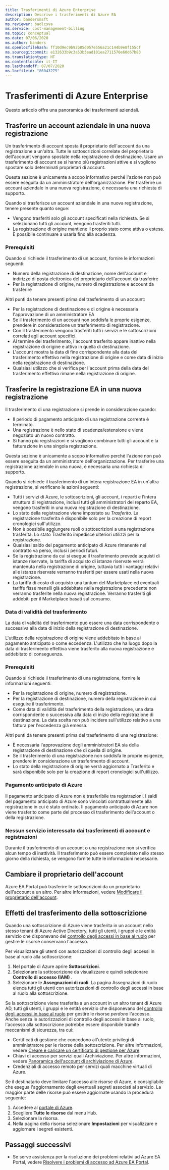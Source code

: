 ```yaml
---
title: Trasferimenti di Azure Enterprise
description: Descrive i trasferimenti di Azure EA
author: bandersmsft
ms.reviewer: baolcsva
ms.service: cost-management-billing
ms.topic: conceptual
ms.date: 07/06/2020
ms.author: banders
ms.openlocfilehash: ff10d9ec9b92b85d057e556a21c144b9e8f155cf
ms.sourcegitcommit: e132633b9c3a53b3ead101ea2711570e60d67b83
ms.translationtype: HT
ms.contentlocale: it-IT
ms.lasthandoff: 07/07/2020
ms.locfileid: "86043275"
---
```

# <a name="azure-enterprise-transfers"></a>Trasferimenti di Azure Enterprise

Questo articolo offre una panoramica dei trasferimenti aziendali.

## <a name="transfer-an-enterprise-account-to-a-new-enrollment"></a>Trasferire un account aziendale in una nuova registrazione

Un trasferimento di account sposta il proprietario dell'account da una registrazione a un'altra. Tutte le sottoscrizioni correlate del proprietario dell'account vengono spostate nella registrazione di destinazione. Usare un trasferimento di account se si hanno più registrazioni attive e si vogliono spostare solo determinati proprietari di account.

Questa sezione è unicamente a scopo informativo perché l'azione non può essere eseguita da un amministratore dell'organizzazione. Per trasferire un account aziendale in una nuova registrazione, è necessaria una richiesta di supporto.

Quando si trasferisce un account aziendale in una nuova registrazione, tenere presente quanto segue:

- Vengono trasferiti solo gli account specificati nella richiesta. Se si selezionano tutti gli account, vengono trasferiti tutti.
- La registrazione di origine mantiene il proprio stato come attiva o estesa. È possibile continuare a usarla fino alla scadenza.

### <a name="prerequisites"></a>Prerequisiti

Quando si richiede il trasferimento di un account, fornire le informazioni seguenti:

- Numero della registrazione di destinazione, nome dell'account e indirizzo di posta elettronica del proprietario dell'account da trasferire
- Per la registrazione di origine, numero di registrazione e account da trasferire

Altri punti da tenere presenti prima del trasferimento di un account:

- Per la registrazione di destinazione e di origine è necessaria l'approvazione di un amministratore EA
- Se il trasferimento di un account non soddisfa le proprie esigenze, prendere in considerazione un trasferimento di registrazione.
- Con il trasferimento vengono trasferiti tutti i servizi e le sottoscrizioni correlati agli account specifici.
- Al termine del trasferimento, l'account trasferito appare inattivo nella registrazione di origine e attivo in quella di destinazione.
- L'account mostra la data di fine corrispondente alla data del trasferimento effettivo nella registrazione di origine e come data di inizio nella registrazione di destinazione.
- Qualsiasi utilizzo che si verifica per l'account prima della data del trasferimento effettivo rimane nella registrazione di origine.

## <a name="transfer-enterprise-enrollment-to-a-new-one"></a>Trasferire la registrazione EA in una nuova registrazione

Il trasferimento di una registrazione si prende in considerazione quando:

- Il periodo di pagamento anticipato di una registrazione corrente è terminato.
- Una registrazione è nello stato di scadenza/estensione e viene negoziato un nuovo contratto.
- Si hanno più registrazioni e si vogliono combinare tutti gli account e la fatturazione in una singola registrazione.

Questa sezione è unicamente a scopo informativo perché l'azione non può essere eseguita da un amministratore dell'organizzazione. Per trasferire una registrazione aziendale in una nuova, è necessaria una richiesta di supporto.

Quando si richiede il trasferimento di un'intera registrazione EA in un'altra registrazione, si verificano le azioni seguenti:

- Tutti i servizi di Azure, le sottoscrizioni, gli account, i reparti e l'intera struttura di registrazione, inclusi tutti gli amministratori del reparto EA, vengono trasferiti in una nuova registrazione di destinazione.
- Lo stato della registrazione viene impostato su _Trasferito_. La registrazione trasferita è disponibile solo per la creazione di report cronologici sull'utilizzo.
- Non è possibile aggiungere ruoli o sottoscrizioni a una registrazione trasferita. Lo stato Trasferito impedisce ulteriori utilizzi per la registrazione.
- Qualsiasi saldo del pagamento anticipato di Azure rimanente nel contratto va perso, inclusi i periodi futuri.
-    Se la registrazione da cui si esegue il trasferimento prevede acquisti di istanze riservate, la tariffa di acquisto di istanze riservate verrà mantenuta nella registrazione di origine, tuttavia tutti i vantaggi relativi alle istanze riservate verranno trasferiti per essere usati nella nuova registrazione.
-    La tariffa di costo di acquisto una tantum del Marketplace ed eventuali tariffe fisse mensili già addebitate nella registrazione precedente non verranno trasferite nella nuova registrazione. Verranno trasferiti gli addebiti per il Marketplace basati sul consumo.

### <a name="effective-transfer-date"></a>Data di validità del trasferimento

La data di validità del trasferimento può essere una data corrispondente o successiva alla data di inizio della registrazione di destinazione.

L'utilizzo della registrazione di origine viene addebitato in base al pagamento anticipato o come eccedenza. L'utilizzo che ha luogo dopo la data di trasferimento effettiva viene trasferito alla nuova registrazione e addebitato di conseguenza.

### <a name="prerequisites"></a>Prerequisiti

Quando si richiede il trasferimento di una registrazione, fornire le informazioni seguenti:

- Per la registrazione di origine, numero di registrazione.
- Per la registrazione di destinazione, numero della registrazione in cui eseguire il trasferimento.
- Come data di validità del trasferimento della registrazione, una data corrispondente o successiva alla data di inizio della registrazione di destinazione. La data scelta non può incidere sull'utilizzo relativo a una fattura per l'eccedenza già emessa.

Altri punti da tenere presenti prima del trasferimento di una registrazione:

- È necessaria l'approvazione degli amministratori EA sia della registrazione di destinazione che di quella di origine.
- Se il trasferimento di una registrazione non soddisfa le proprie esigenze, prendere in considerazione un trasferimento di account.
- Lo stato della registrazione di origine verrà aggiornato a Trasferito e sarà disponibile solo per la creazione di report cronologici sull'utilizzo.

### <a name="azure-prepayment"></a>Pagamento anticipato di Azure

Il pagamento anticipato di Azure non è trasferibile tra registrazioni. I saldi del pagamento anticipato di Azure sono vincolati contrattualmente alla registrazione in cui è stato ordinato. Il pagamento anticipato di Azure non viene trasferito come parte del processo di trasferimento dell'account o della registrazione.

### <a name="no-services-affected-for-account-and-enrollment-transfers"></a>Nessun servizio interessato dai trasferimenti di account e registrazioni

Durante il trasferimento di un account o una registrazione non si verifica alcun tempo di inattività. Il trasferimento può essere completato nello stesso giorno della richiesta, se vengono fornite tutte le informazioni necessarie.

## <a name="change-account-owner"></a>Cambiare il proprietario dell'account

Azure EA Portal può trasferire le sottoscrizioni da un proprietario dell'account a un altro. Per altre informazioni, vedere [Modificare il proprietario dell'account](ea-portal-get-started.md#change-account-owner).

## <a name="subscription-transfer-effects"></a>Effetti del trasferimento della sottoscrizione

Quando una sottoscrizione di Azure viene trasferita in un account nello stesso tenant di Azure Active Directory, tutti gli utenti, i gruppi e le entità servizio che disponevano del [controllo degli accessi in base al ruolo](../../role-based-access-control/overview.md) per gestire le risorse conservano l'accesso.

Per visualizzare gli utenti con autorizzazioni di controllo degli accessi in base al ruolo alla sottoscrizione:

1. Nel portale di Azure aprire **Sottoscrizioni**.
2. Selezionare la sottoscrizione da visualizzare e quindi selezionare **Controllo di accesso (IAM)** .
3. Selezionare le **Assegnazioni di ruoli**. La pagina Assegnazioni di ruolo elenca tutti gli utenti con autorizzazioni di controllo degli accessi in base al ruolo alla sottoscrizione.

Se la sottoscrizione viene trasferita a un account in un altro tenant di Azure AD, tutti gli utenti, i gruppi e le entità servizio che disponevano del [controllo degli accessi in base al ruolo](../../role-based-access-control/overview.md) per gestire le risorse _perdono_ l'accesso. Anche senza le autorizzazioni di controllo degli accessi in base al ruolo, l'accesso alla sottoscrizione potrebbe essere disponibile tramite meccanismi di sicurezza, tra cui:

- Certificati di gestione che concedono all'utente privilegi di amministratore per le risorse della sottoscrizione. Per altre informazioni, vedere [Creare e caricare un certificato di gestione per Azure](../../cloud-services/cloud-services-certs-create.md).
- Chiavi di accesso per servizi quali Archiviazione. Per altre informazioni, vedere [Panoramica dell'account di archiviazione di Azure](../../storage/common/storage-account-overview.md).
- Credenziali di accesso remoto per servizi quali macchine virtuali di Azure.

Se il destinatario deve limitare l'accesso alle risorse di Azure, è consigliabile che esegua l'aggiornamento degli eventuali segreti associati al servizio. La maggior parte delle risorse può essere aggiornate usando la procedura seguente:

1. Accedere al [portale di Azure](https://portal.azure.com/).
2. Scegliere **Tutte le risorse** dal menu Hub.
3. Selezionare la risorsa.
4. Nella pagina della risorsa selezionare **Impostazioni** per visualizzare e aggiornare i segreti esistenti.

## <a name="next-steps"></a>Passaggi successivi

- Se serve assistenza per la risoluzione dei problemi relativi ad Azure EA Portal, vedere [Risolvere i problemi di accesso ad Azure EA Portal](ea-portal-troubleshoot.md).